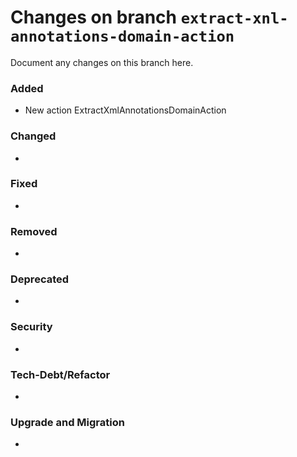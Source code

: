 # Changes on branch `extract-xnl-annotations-domain-action`
Document any changes on this branch here.
### Added
- New action ExtractXmlAnnotationsDomainAction

### Changed
- 

### Fixed
- 

### Removed
- 

### Deprecated
- 

### Security
- 

### Tech-Debt/Refactor
- 

### Upgrade and Migration
- 
